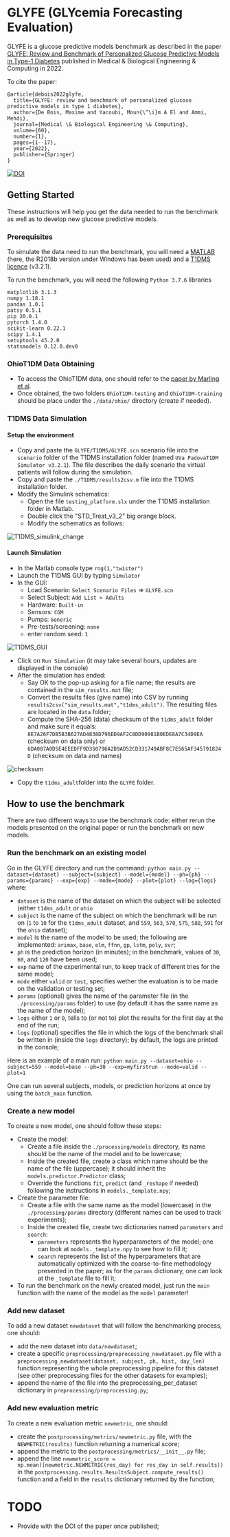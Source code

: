 # GLYFE (GLYcemia Forecasting Evaluation)

GLYFE is a glucose predictive models benchmark as described in the paper [GLYFE: Review and Benchmark of Personalized Glucose Predictive Models in Type-1 Diabetes](https://arxiv.org/pdf/2006.15946) published in Medical & Biological Engineering & Computing in 2022.

To cite the paper:
```
@article{debois2022glyfe,
  title={GLYFE: review and benchmark of personalized glucose predictive models in type 1 diabetes},
  author={De Bois, Maxime and Yacoubi, Moun{\^\i}m A El and Ammi, Mehdi},
  journal={Medical \& Biological Engineering \& Computing},
  volume={60},
  number={1},
  pages={1--17},
  year={2022},
  publisher={Springer}
}
```

[![DOI](https://zenodo.org/badge/184261006.svg)](https://zenodo.org/badge/latestdoi/184261006)

## Getting Started

These instructions will help you get the data needed to run the benchmark as well as to develop new glucose predictive models.

### Prerequisites

To simulate the data need to run the benchmark, you will need a [MATLAB](https://fr.mathworks.com/products/matlab.html) (here, the R2018b version under Windows has been used) and a [T1DMS licence](https://tegvirginia.com/software/t1dms/) (v3.2.1).

To run the benchmark, you will need the following ```Python 3.7.6``` libraries
```
matplotlib 3.1.3
numpy 1.18.1
pandas 1.0.1
patsy 0.5.1
pip 20.0.1
pytorch 1.4.0
scikit-learn 0.22.1
scipy 1.4.1
setuptools 45.2.0
statsmodels 0.12.0.dev0
```

### OhioT1DM Data Obtaining

* To access the OhioT1DM data, one should refer to the [paper by Marling et al](http://ceur-ws.org/Vol-2148/paper09.pdf).
* Once obtained, the two folders ```OhioT1DM-testing``` and ```OhioT1DM-training``` should be place under the ```./data/ohio/``` directory (create if needed).

### T1DMS Data Simulation

#### Setup the environment

* Copy and paste the ```GLYFE/T1DMS/GLYFE.scn``` scenario file into the ```scenario``` folder of the T1DMS installation folder (named ```UVa PadovaT1DM Simulator v3.2.1```). The file describes the daily scenario the virtual patients will follow during the simulation.
* Copy and paste the ```./T1DMS/results2csv.m``` file into the T1DMS installation folder.
* Modify the Simulink schematics:
  * Open the file ```testing_platform.slx``` under the T1DMS installation folder in Matlab.
  * Double click the "STD_Treat_v3_2" big orange block.
  * Modify the schematics as follows:
  
![T1DMS_simulink_change](_T1DMS/simulink_schematics_change.png)

#### Launch Simulation

* In the Matlab console type ```rng(1,"twister")```
* Launch the T1DMS GUI by typing ```Simulator```
* In the GUI:
  * Load Scenario: ```Select Scenario Files``` => ```GLYFE.scn```
  * Select Subject: ```Add List > Adults ``` <!--and then ```Remove List > Averages```-->
  * Hardware: ```Built-in```
   * Sensors: ```CGM```
   * Pumps: ```Generic```
  * Pre-tests/screening: ```none```
  * enter random seed: ```1```
  
![T1DMS_GUI](_T1DMS/GUI.png)

* Click on ```Run Simulation``` (it may take several hours, updates are displayed in the console)
* After the simulation has ended:
  * Say OK to the pop-up asking for a file name; the results are contained in the ```sim_results.mat``` file;
  * Convert the results files (give name) into CSV by running ```results2csv("sim_results.mat","t1dms_adult")```. The resulting files are located in the ```data``` folder;
  * Compute the SHA-256 (data) checksum of the ```t1dms_adult``` folder and make sure it equals: ```8E7A26F7DB5B3B627AD4838D796ED9AF2C8DD90981B0EDE8A7C34D9EA``` (checksum on data only) or ```6DA007A0D5E4EEEDFF9D350796A2D9AD52CD331749ABF8C7E565AF345791824D``` (checksum on data and names)
  
![checksum](_T1DMS/checksum.png)

 * Copy the ```t1dms_adult```folder into the ```GLYFE``` folder.

## How to use the benchmark

There are two different ways to use the benchmark code: either rerun the models presented on the original paper or run the benchmark on new models.

### Run the benchmark on an existing model

Go in the GLYFE directory and run the command: ```python main.py --dataset={dataset} --subject={subject} --model={model} --ph={ph} --params={params} --exp={exp} --mode={mode} --plot={plot} --log={logs}``` where:
* ```dataset``` is the name of the dataset on which the subject will be selected (either ```t1dms_adult``` or ```ohio```
* ```subject``` is the name of the subject on which the benchmark will be run on (```1``` to ```10``` for the ```t1dms_adult``` dataset, and ```559```, ```563```, ```570```, ```575```, ```588```, ```591``` for the ```ohio``` dataset);
* ```model``` is the name of the model to be used; the following are implemented: ```arimax```, ```base```, ```elm```, ```ffnn```, ```gp```, ```lstm```, ```poly```, ```svr```;
* ```ph``` is the prediction horizon (in minutes); in the benchmark, values of ```30```, ```60```, and ```120``` have been used;
* ```exp``` name of the experimental run, to keep track of different tries for the same model;
* ```mode``` either ```valid``` or ```test```, specifies wether the evaluation is to be made on the validation or testing set;
* ```params``` (optional) gives the name of the parameter file (in the ```./processing/params``` folder) to use  (by default it has the same name as the name of the model);
* ```logs``` either ```1``` or ```0```, tells to (or not to) plot the results for the first day at the end of the run;
* ```logs``` (optional) specifies the file in which the logs of the benchmark shall be written in (inside the ```logs``` directory); by default, the logs are printed in the console;

Here is an example of a main run: ```python main.py --dataset=ohio --subject=559 --model=base --ph=30 --exp=myfirstrun --mode=valid --plot=1```

One can run several subjects, models, or prediction horizons at once by using the ```batch_main``` function.

### Create a new model

To create a new model, one should follow these steps:
* Create the model:
  * Create a file inside the ```./processing/models``` directory, its name should be the name of the model and to be lowercase;
  * Inside the created file, create a class which name should be the name of the file (uppercase); it should inherit the ```models.predictor.Predictor``` class;
  * Override the functions ```fit```, ```predict``` (and ```_reshape``` if needed) following the instructions in  ```models._template.npy```;
* Create the parameter file:
  * Create a file with the same name as the model (lowercase) in the ```./processing/params``` directory (different names can be used to track experiments);
  * Inside the created file, create two dictionaries named ```parameters``` and ```search```:
    * ```parameters``` represents the hyperparameters of the model; one can look at ```models._template.npy``` to see how to fill it;
    * ```search``` represents the list of the hyperparameters that are automatically optimized with the coarse-to-fine methodology presented in the paper; as for the ```params``` dictionary, one can look at the ```_template``` file to fill it;
* To run the benchmark on the newly created model, just run the ```main``` function with the name of the model as the ```model``` parameter!

### Add new dataset

To add a new dataset ```newdataset``` that will follow the benchmarking process, one should:
* add the new dataset into ```data/newdataset```;
* create a specific ```preprocessing/preprocessing_newdataset.py``` file with a ```preprocessing_newdataset(dataset, subject, ph, hist, day_len)``` function representing the whole preprocessing pipeline for this dataset (see other preprocessing files for the other datasets for examples);
* append the name of the file into the preprocessing_per_dataset dictionary in ```preprocessing/preprocessing.py```;

### Add new evaluation metric

To create a new evaluation metric ```newmetric```, one should:
* create the ```postprocessing/metrics/newmetric.py``` file, with the ```NEWMETRIC(results)``` function returning a numerical score;
* append the metric to the ```postprocessing/metrics/__init__.py``` file;
* append the line ```newmetric_score = np.mean([newmetric.NEWMETRIC(res_day) for res_day in self.results])``` in the ```postprocessing.results.ResultsSubject.compute_results()``` function and a field in the ```results``` dictionary returned by the function;


# TODO
* Provide with the DOI of the paper once published;



